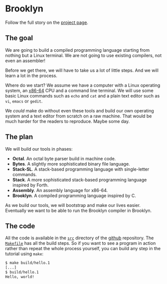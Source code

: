 # Brooklyn

Follow the full story on the [project page](https://tczajka.github.io/brooklyn).

## The goal

We are going to build a compiled programming language
starting from nothing but a Linux terminal.
We are not going to use existing compilers, not even an assembler!

Before we get there, we will have to take us a lot of little steps. And we will learn a lot
in the process.

Where do we start? We assume we have a computer with a Linux operating system,
an [x86-64](https://en.wikipedia.org/wiki/X86-64) CPU and a command line terminal.
We will use some basic Linux commands such as `echo` and `cat` and a plain text
editor such as `vi`, `emacs` or `gedit`.

We *could* make do without even these tools and build our own operating system and a text
editor from scratch on a raw machine. That would be much harder for the readers to reproduce.
Maybe some day.

## The plan

We will build our tools in phases:

* **Octal**. An octal byte parser build in machine code.
* **Bytes**. A slightly more sophisticated binary file language.
* **Stack-SL**. A stack-based programming language with single-letter commands.
* **Stack**. A more sophisticated stack-based programming language inspired by Forth.
* **Assembly**. An assembly language for x86-64.
* **Brooklyn**. A compiled programming language inspired by C.

As we build our tools, we will bootstrap and make our lives easier. Eventually we
want to be able to run the Brooklyn compiler in Brooklyn.

## The code

All the code is available in the [`src`](https://github.com/tczajka/brooklyn/tree/main/src) directory
of the [github](https://github.com/tczajka/brooklyn) repository.
The [`Makefile`](https://github.com/tczajka/brooklyn/blob/main/Makefile) has all the build steps.
So if you want to see a program in action rather than repeat the whole process yourself,
you can build any step in the tutorial using `make`:

```bash
$ make build/hello.1
[...]
$ build/hello.1
Hello, world!
```
